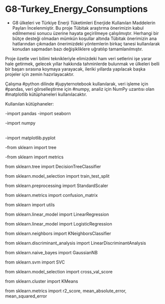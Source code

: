 # G8-Turkey_Energy_Consumptions
- G8 ülkeleri ve Türkiye Enerji Tüketimleri Enerjide Kullanılan Maddelerin Payları İncelenmiştir.
Bu proje Tübitak araştırma önerimizin kabul edilmemesi sonucu üzerine hayata geçirilmeye çalışılmıştır.
Herhangi bir bütçe desteği olmadan mümkün koşullar altında Tübitak önerimizin ana hatlarından çıkmadan önerimizdeki yöntemlerin birkaç tanesi kullanılarak konudan sapmadan bazı değişikliklere uğratılıp tamamlanılmıştır.


Proje özetle veri bilimi teknikleriyle elimizdeki ham veri setlerini işe yarar hale getirmek, gelecek yıllar hakkında tahminlerde bulunmak ve ülkeleri belli bir başarı sırasına koymaya yarayacak, ileriki yıllarda yapılacak başka projeler için zemin hazırlayacaktır.

Çalışma #python dilinde #jupyternotebook kullanılarak, veri işleme için #pandas, veri görselleştirme için #numpy, analiz için NumPy uzantısı olan #matplotlib kütüphaneleri kullanılacaktır.

Kullanılan kütüphaneler:

-import pandas
-import seaborn <p>
-import numpy <p>     
-import matplotlib.pyplot   <p>
-from sklearn                        import tree <p>
-from sklearn                        import metrics <p>
from sklearn.tree                   import DecisionTreeClassifier  <p>
from sklearn.model_selection        import train_test_split <p>
from sklearn.preprocessing          import StandardScaler <p>
from sklearn.metrics                import confusion_matrix <p>
from sklearn                        import utils <p>
from sklearn.linear_model           import LinearRegression <p>
from sklearn.linear_model           import LogisticRegression <p>
from sklearn.neighbors              import KNeighborsClassifier <p>
from sklearn.discriminant_analysis  import LinearDiscriminantAnalysis <p>
from sklearn.naive_bayes            import GaussianNB <p>
from sklearn.svm                    import SVC <p>
from sklearn.model_selection        import cross_val_score <p>
from sklearn.cluster                import KMeans <p>
from sklearn.metrics                import r2_score, mean_absolute_error, mean_squared_error <p>
